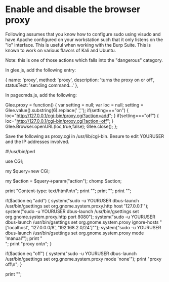 # Enable and disable the browser proxy

Following assumes that you know how to configure sudo using visudo and have Apache configured on your workstation such that it only listens on the "lo" interface. This is useful when working with the Burp Suite.  This is known to work on various flavors of Kali and Ubuntu.

Note: this is one of those actions which falls into the "dangerous" category.

In glee.js, add the following entry:

  {
    name: 'proxy',
    method: 'proxy',
    description: 'turns the proxy on or off',
    statusText: 'sending command...'
  },

In pagecmds.js, add the following:

  Glee.proxy = function() {
    var setting = null;
    var loc = null;
    setting = Glee.value().substring(6).replace(' ','');
    if(setting==="on") {
      loc="http://127.0.0.1/cgi-bin/proxy.cgi?action=add";
    }
    if(setting==="off") {
      loc="http://127.0.0.1/cgi-bin/proxy.cgi?action=off";
    }
    Glee.Browser.openURL(loc,true,false);
    Glee.close();
  };

Save the following as proxy.cgi in /usr/lib/cgi-bin.  Besure to edit YOURUSER and the IP addresses involved.


#!/usr/bin/perl

use CGI;

my $query=new CGI;

my $action = $query->param("action");
chomp $action;

print "Content-type: text/html\n\n";
print "<html><head>";
print "<script language='javascript' type='text/javascript'>";
print "function killself(){";
print "setTimeout(\"self.close()\",1000);";
print "}";
print "</script>";
print "</head><body onload='killself();self.focus()'>";

if($action eq "add") {
	system("sudo -u YOURUSER dbus-launch /usr/bin/gsettings set org.gnome.system.proxy.http host '127.0.0.1'");
	system("sudo -u YOURUSER dbus-launch /usr/bin/gsettings set org.gnome.system.proxy.http port 8080");
	system("sudo -u YOURUSER dbus-launch /usr/bin/gsettings set org.gnome.system.proxy ignore-hosts \"['localhost', '127.0.0.0/8', '192.168.2.0/24']\"");
	system("sudo -u YOURUSER dbus-launch /usr/bin/gsettings set org.gnome.system.proxy mode 'manual'");
	print "<br>";
	print "proxy on\n";
}

if($action eq "off") {
	system("sudo -u YOURUSER dbus-launch /usr/bin/gsettings set org.gnome.system.proxy mode 'none'");
	print "proxy off\n";
}

print "</body></html>";
